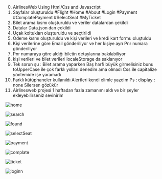 0) AirlinesWeb Using Html/Css and Javascript
1) Sayfalar oluşturuldu #Flight #Home #About #Login #Payment #ComplatePayment #SelectSeat #MyTicket
2) Bilet arama kısmı oluşturuldu ve veriler datalardan çekildi
3) Datalar Data.json dan çekildi
4) Uçak koltukları oluşturuldu ve seçtirildi
5) Ödeme kısmı oluşturuldu ve kişi verileri ve kredi kart formu oluştuldu
6) Kişi verilerine göre Email gönderiliyor ve her kişiye ayrı Pnr numara gönderiliyor
7) Pnr numaraya göre aldığı biletin detaylarına bakılabiliyor
8) kişi verileri ve bilet verileri localeStorage da saklanıyor
9) Tek sorun şu : Bilet arama yaparken Baş harfi büyük girmelisiniz bunu toUpperCase ile çok farklı yolları denedim ama olmadı Css ile capitalize yöntemide işe yaramadı
10) Farklı kütüphaneler kullanıldı Alertleri kendi elimle yazdım Ps : display : none Silersen gözükür
11) Airlinesweb projesi 1 haftadan fazla zamanımı aldı ve bir şeyler ekleyebilirseniz sevinirim

![home](https://user-images.githubusercontent.com/92122363/189914833-24fe9786-0e30-4c77-8fd0-b858ae608dac.png)

![search](https://user-images.githubusercontent.com/92122363/189913481-42c7ee72-a91f-4ea2-8d72-c52deb1959f6.png)

![found](https://user-images.githubusercontent.com/92122363/189913500-9d3783ea-3ba2-499d-b68a-5b2cb8183133.png)

![selectSeat](https://user-images.githubusercontent.com/92122363/189913533-764ff1af-0fab-4481-b7d0-f44370f0da5e.png)

![payment](https://user-images.githubusercontent.com/92122363/189913551-f0caaf3b-8217-4f49-8d03-3d9178649aca.png)

![complate](https://user-images.githubusercontent.com/92122363/189913569-31f68c4f-90d9-46ed-bc12-da9c76ec1bc5.png)

![ticket](https://user-images.githubusercontent.com/92122363/189913612-8949e66c-7427-4344-874b-1a8a26dc27fa.png)

![loginn](https://user-images.githubusercontent.com/92122363/189914171-e86f8c8a-8f3e-449b-9fc5-f5fe65855fff.png)

